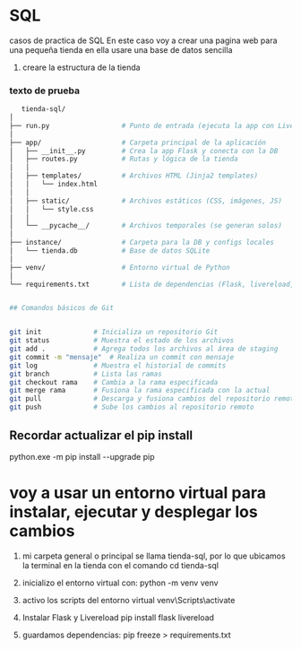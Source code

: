 # SQL
casos de practica de SQL
En este caso voy a crear una pagina web para una pequeña tienda 
en ella usare una base de datos sencilla 

1. creare la estructura de la tienda
### texto de prueba 
```bash
   tienda-sql/
│
├── run.py                  # Punto de entrada (ejecuta la app con Livereload)
│
├── app/                    # Carpeta principal de la aplicación
│   ├── __init__.py         # Crea la app Flask y conecta con la DB
│   ├── routes.py           # Rutas y lógica de la tienda
│   │
│   ├── templates/          # Archivos HTML (Jinja2 templates)
│   │   └── index.html
│   │
│   ├── static/             # Archivos estáticos (CSS, imágenes, JS)
│   │   └── style.css
│   │
│   └── __pycache__/        # Archivos temporales (se generan solos)
│
├── instance/               # Carpeta para la DB y configs locales
│   └── tienda.db           # Base de datos SQLite
│
├── venv/                   # Entorno virtual de Python
│
└── requirements.txt        # Lista de dependencias (Flask, livereload, etc.)


## Comandos básicos de Git


git init             # Inicializa un repositorio Git
git status           # Muestra el estado de los archivos
git add .            # Agrega todos los archivos al área de staging
git commit -m "mensaje"  # Realiza un commit con mensaje
git log              # Muestra el historial de commits
git branch           # Lista las ramas
git checkout rama    # Cambia a la rama especificada
git merge rama       # Fusiona la rama especificada con la actual
git pull             # Descarga y fusiona cambios del repositorio remoto
git push             # Sube los cambios al repositorio remoto
```
## Recordar actualizar el pip install
python.exe -m pip install --upgrade pip

# voy a usar un entorno virtual para instalar, ejecutar y desplegar los cambios 
1. mi carpeta general o principal se llama tienda-sql, por lo que ubicamos la terminal en la tienda
   con el comando cd tienda-sql

2. inicializo el entorno virtual con:
    python -m venv venv

3. activo los scripts del entorno virtual
    venv\Scripts\activate

4. Instalar Flask y Livereload
    pip install flask livereload

5. guardamos dependencias:
    pip freeze > requirements.txt

